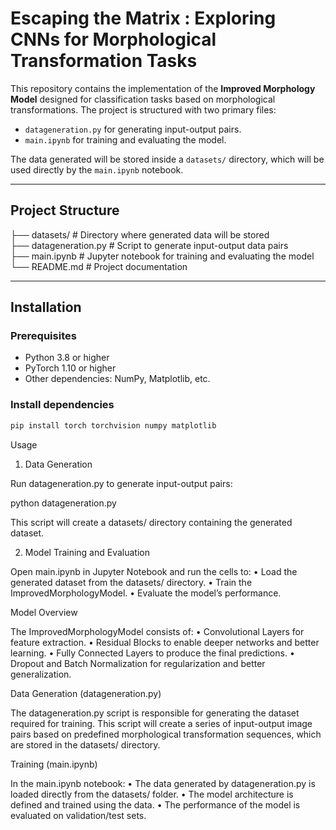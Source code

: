 # Escaping the Matrix : Exploring CNNs for Morphological Transformation Tasks

This repository contains the implementation of the **Improved Morphology Model** designed for classification tasks based on morphological transformations. The project is structured with two primary files:

- `datageneration.py` for generating input-output pairs.
- `main.ipynb` for training and evaluating the model.

The data generated will be stored inside a `datasets/` directory, which will be used directly by the `main.ipynb` notebook.

---

## Project Structure

├── datasets/               # Directory where generated data will be stored  
├── datageneration.py       # Script to generate input-output data pairs  
├── main.ipynb              # Jupyter notebook for training and evaluating the model  
└── README.md               # Project documentation  

---

## Installation

### Prerequisites
- Python 3.8 or higher
- PyTorch 1.10 or higher
- Other dependencies: NumPy, Matplotlib, etc.

### Install dependencies

```bash
pip install torch torchvision numpy matplotlib
```
Usage

1. Data Generation

Run datageneration.py to generate input-output pairs:

python datageneration.py

This script will create a datasets/ directory containing the generated dataset.

2. Model Training and Evaluation

Open main.ipynb in Jupyter Notebook and run the cells to:
	•	Load the generated dataset from the datasets/ directory.
	•	Train the ImprovedMorphologyModel.
	•	Evaluate the model’s performance.

Model Overview

The ImprovedMorphologyModel consists of:
	•	Convolutional Layers for feature extraction.
	•	Residual Blocks to enable deeper networks and better learning.
	•	Fully Connected Layers to produce the final predictions.
	•	Dropout and Batch Normalization for regularization and better generalization.

Data Generation (datageneration.py)

The datageneration.py script is responsible for generating the dataset required for training. This script will create a series of input-output image pairs based on predefined morphological transformation sequences, which are stored in the datasets/ directory.

Training (main.ipynb)

In the main.ipynb notebook:
	•	The data generated by datageneration.py is loaded directly from the datasets/ folder.
	•	The model architecture is defined and trained using the data.
	•	The performance of the model is evaluated on validation/test sets.
